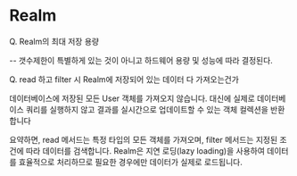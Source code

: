 # Realm

Q. Realm의 최대 저장 용량

-- 갯수제한이 특별하게 있는 것이 아니고 하드웨어 용량 및 성능에 따라 결정된다.

Q. read 하고 filter 시 Realm에 저장되어 있는 데이터 다 가져오는건가

데이터베이스에 저장된 모든 User 객체를 가져오지 않습니다. 대신에 실제로 데이터베이스 쿼리를 실행하지 않고 결과를 실시간으로 업데이트할 수 있는 객체 컬렉션을 반환합니다

요약하면, read 메서드는 특정 타입의 모든 객체를 가져오며, filter 메서드는 지정된 조건에 따라 데이터를 검색합니다. Realm은 지연 로딩(lazy loading)을 사용하여 데이터를 효율적으로 처리하므로 필요한 경우에만 데이터가 실제로 로드됩니다.